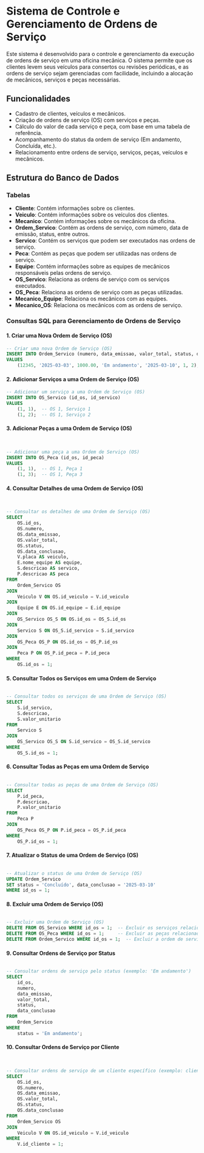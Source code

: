 # Sistema de Controle e Gerenciamento de Ordens de Serviço

Este sistema é desenvolvido para o controle e gerenciamento da execução de ordens de serviço em uma oficina mecânica. O sistema permite que os clientes levem seus veículos para consertos ou revisões periódicas, e as ordens de serviço sejam gerenciadas com facilidade, incluindo a alocação de mecânicos, serviços e peças necessárias.

## Funcionalidades

- Cadastro de clientes, veículos e mecânicos.
- Criação de ordens de serviço (OS) com serviços e peças.
- Cálculo do valor de cada serviço e peça, com base em uma tabela de referência.
- Acompanhamento do status da ordem de serviço (Em andamento, Concluída, etc.).
- Relacionamento entre ordens de serviço, serviços, peças, veículos e mecânicos.

## Estrutura do Banco de Dados

### Tabelas

- **Cliente**: Contém informações sobre os clientes.
- **Veiculo**: Contém informações sobre os veículos dos clientes.
- **Mecanico**: Contém informações sobre os mecânicos da oficina.
- **Ordem_Servico**: Contém as ordens de serviço, com número, data de emissão, status, entre outros.
- **Servico**: Contém os serviços que podem ser executados nas ordens de serviço.
- **Peca**: Contém as peças que podem ser utilizadas nas ordens de serviço.
- **Equipe**: Contém informações sobre as equipes de mecânicos responsáveis pelas ordens de serviço.
- **OS_Servico**: Relaciona as ordens de serviço com os serviços executados.
- **OS_Peca**: Relaciona as ordens de serviço com as peças utilizadas.
- **Mecanico_Equipe**: Relaciona os mecânicos com as equipes.
- **Mecanico_OS**: Relaciona os mecânicos com as ordens de serviço.

### Consultas SQL para Gerenciamento de Ordens de Serviço

#### 1. Criar uma Nova Ordem de Serviço (OS)

```sql
-- Criar uma nova Ordem de Serviço (OS)
INSERT INTO Ordem_Servico (numero, data_emissao, valor_total, status, data_conclusao, id_veiculo, id_equipe)
VALUES
    (12345, '2025-03-03', 1000.00, 'Em andamento', '2025-03-10', 1, 2);
```

#### 2. Adicionar Serviços a uma Ordem de Serviço (OS)
```sql
-- Adicionar um serviço a uma Ordem de Serviço (OS)
INSERT INTO OS_Servico (id_os, id_servico)
VALUES
    (1, 1),  -- OS 1, Serviço 1
    (1, 2);  -- OS 1, Serviço 2
```
#### 3. Adicionar Peças a uma Ordem de Serviço (OS)
```sql


-- Adicionar uma peça a uma Ordem de Serviço (OS)
INSERT INTO OS_Peca (id_os, id_peca)
VALUES
    (1, 1),  -- OS 1, Peça 1
    (1, 3);  -- OS 1, Peça 3
```
#### 4. Consultar Detalhes de uma Ordem de Serviço (OS)
```sql


-- Consultar os detalhes de uma Ordem de Serviço (OS)
SELECT 
    OS.id_os,
    OS.numero,
    OS.data_emissao,
    OS.valor_total,
    OS.status,
    OS.data_conclusao,
    V.placa AS veiculo,
    E.nome_equipe AS equipe,
    S.descricao AS servico,
    P.descricao AS peca
FROM 
    Ordem_Servico OS
JOIN 
    Veiculo V ON OS.id_veiculo = V.id_veiculo
JOIN 
    Equipe E ON OS.id_equipe = E.id_equipe
JOIN 
    OS_Servico OS_S ON OS.id_os = OS_S.id_os
JOIN 
    Servico S ON OS_S.id_servico = S.id_servico
JOIN 
    OS_Peca OS_P ON OS.id_os = OS_P.id_os
JOIN 
    Peca P ON OS_P.id_peca = P.id_peca
WHERE 
    OS.id_os = 1;
```
#### 5. Consultar Todos os Serviços em uma Ordem de Serviço
```sql

-- Consultar todos os serviços de uma Ordem de Serviço (OS)
SELECT 
    S.id_servico, 
    S.descricao, 
    S.valor_unitario
FROM 
    Servico S
JOIN 
    OS_Servico OS_S ON S.id_servico = OS_S.id_servico
WHERE 
    OS_S.id_os = 1;
```
#### 6. Consultar Todas as Peças em uma Ordem de Serviço
```sql

-- Consultar todas as peças de uma Ordem de Serviço (OS)
SELECT 
    P.id_peca, 
    P.descricao, 
    P.valor_unitario
FROM 
    Peca P
JOIN 
    OS_Peca OS_P ON P.id_peca = OS_P.id_peca
WHERE 
    OS_P.id_os = 1;

```
#### 7. Atualizar o Status de uma Ordem de Serviço (OS)
```sql

-- Atualizar o status de uma Ordem de Serviço (OS)
UPDATE Ordem_Servico
SET status = 'Concluído', data_conclusao = '2025-03-10'
WHERE id_os = 1;
```
#### 8. Excluir uma Ordem de Serviço (OS)
```sql

-- Excluir uma Ordem de Serviço (OS)
DELETE FROM OS_Servico WHERE id_os = 1;  -- Excluir os serviços relacionados
DELETE FROM OS_Peca WHERE id_os = 1;     -- Excluir as peças relacionadas
DELETE FROM Ordem_Servico WHERE id_os = 1;  -- Excluir a ordem de serviço
```
#### 9. Consultar Ordens de Serviço por Status
```sql

-- Consultar ordens de serviço pelo status (exemplo: 'Em andamento')
SELECT 
    id_os, 
    numero, 
    data_emissao, 
    valor_total, 
    status, 
    data_conclusao
FROM 
    Ordem_Servico
WHERE 
    status = 'Em andamento';
```
#### 10. Consultar Ordens de Serviço por Cliente
```sql


-- Consultar ordens de serviço de um cliente específico (exemplo: cliente com id_cliente = 1)
SELECT 
    OS.id_os, 
    OS.numero, 
    OS.data_emissao, 
    OS.valor_total, 
    OS.status, 
    OS.data_conclusao
FROM 
    Ordem_Servico OS
JOIN 
    Veiculo V ON OS.id_veiculo = V.id_veiculo
WHERE 
    V.id_cliente = 1;
```
